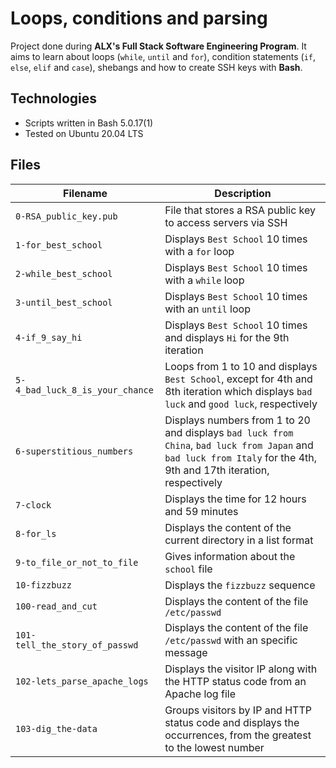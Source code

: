 # Loops, conditions and parsing

Project done during **ALX's Full Stack Software Engineering Program**. It aims to learn about loops (`while`, `until` and `for`), condition statements (`if`, `else`, `elif` and `case`), shebangs and how to create SSH keys with **Bash**.

## Technologies
* Scripts written in Bash 5.0.17(1)
* Tested on Ubuntu 20.04 LTS

## Files

| Filename                        | Description                                                                                                                                                         |
|---------------------------------|---------------------------------------------------------------------------------------------------------------------------------------------------------------------|
| `0-RSA_public_key.pub`          | File that stores a RSA public key to access servers via SSH                                                                                                         |
| `1-for_best_school`             | Displays `Best School` 10 times with a `for` loop                                                                                                                   |
| `2-while_best_school`           | Displays `Best School` 10 times with a `while` loop                                                                                                                 |
| `3-until_best_school`           | Displays `Best School` 10 times with an `until` loop                                                                                                                |
| `4-if_9_say_hi`                 | Displays `Best School` 10 times and displays `Hi` for the 9th iteration                                                                                             |
| `5-4_bad_luck_8_is_your_chance` | Loops from 1 to 10 and displays `Best School`, except for 4th and 8th iteration which displays `bad luck` and `good luck`, respectively                             |
| `6-superstitious_numbers`       | Displays numbers from 1 to 20 and displays `bad luck from China`, `bad luck from Japan` and `bad luck from Italy` for the 4th, 9th and 17th iteration, respectively |
| `7-clock`                       | Displays the time for 12 hours and 59 minutes                                                                                                                       |
| `8-for_ls`                      | Displays the content of the current directory in a list format                                                                                                      |
| `9-to_file_or_not_to_file`      | Gives information about the `school` file                                                                                                                           |
| `10-fizzbuzz`                   | Displays the `fizzbuzz` sequence                                                                                                                                    |
| `100-read_and_cut`              | Displays the content of the file `/etc/passwd`                                                                                                                      |
| `101-tell_the_story_of_passwd`  | Displays the content of the file `/etc/passwd` with an specific message                                                                                             |
| `102-lets_parse_apache_logs`    | Displays the visitor IP along with the HTTP status code from an Apache log file                                                                                     |
| `103-dig_the-data`              | Groups visitors by IP and HTTP status code and displays the occurrences, from the greatest to the lowest number                                                     |

